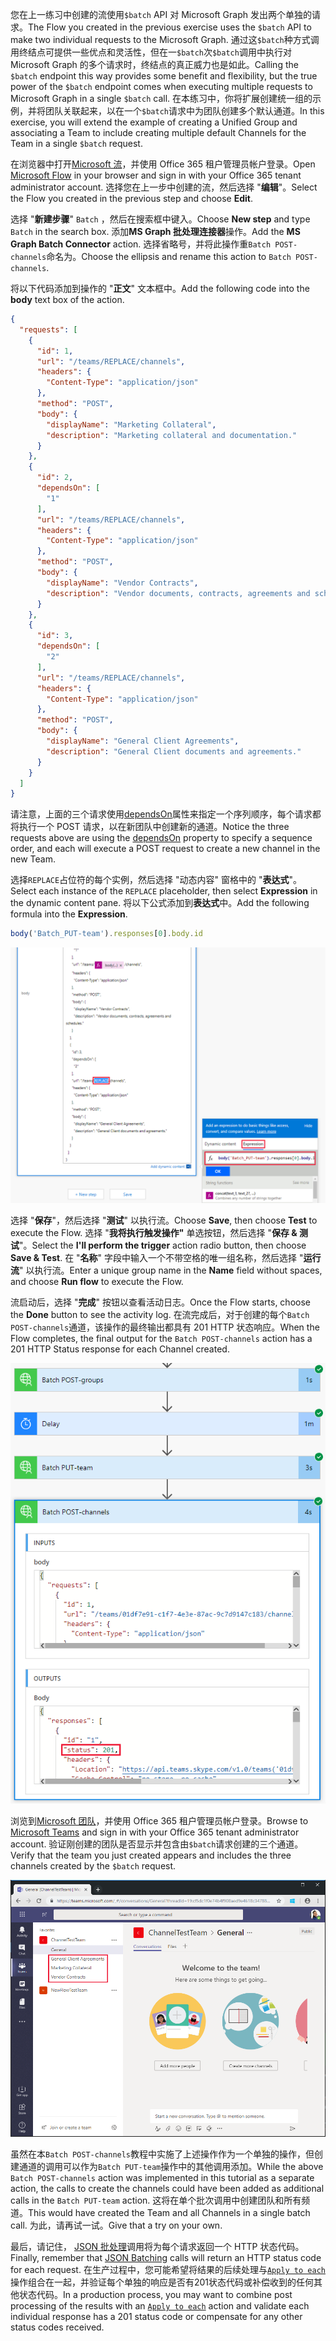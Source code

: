 <!-- markdownlint-disable MD002 MD041 -->

<span data-ttu-id="acfae-101">您在上一练习中创建的流使用`$batch` API 对 Microsoft Graph 发出两个单独的请求。</span><span class="sxs-lookup"><span data-stu-id="acfae-101">The Flow you created in the previous exercise uses the `$batch` API to make two individual requests to the Microsoft Graph.</span></span> <span data-ttu-id="acfae-102">通过这`$batch`种方式调用终结点可提供一些优点和灵活性，但在一`$batch`次`$batch`调用中执行对 Microsoft Graph 的多个请求时，终结点的真正威力也是如此。</span><span class="sxs-lookup"><span data-stu-id="acfae-102">Calling the `$batch` endpoint this way provides some benefit and flexibility, but the true power of the `$batch` endpoint comes when executing multiple requests to Microsoft Graph in a single `$batch` call.</span></span> <span data-ttu-id="acfae-103">在本练习中，你将扩展创建统一组的示例，并将团队关联起来，以在一个`$batch`请求中为团队创建多个默认通道。</span><span class="sxs-lookup"><span data-stu-id="acfae-103">In this exercise, you will extend the example of creating a Unified Group and associating a Team to include creating multiple default Channels for the Team in a single `$batch` request.</span></span>

<span data-ttu-id="acfae-104">在浏览器中打开[Microsoft 流](https://flow.microsoft.com)，并使用 Office 365 租户管理员帐户登录。</span><span class="sxs-lookup"><span data-stu-id="acfae-104">Open [Microsoft Flow](https://flow.microsoft.com) in your browser and sign in with your Office 365 tenant administrator account.</span></span> <span data-ttu-id="acfae-105">选择您在上一步中创建的流，然后选择 "**编辑**"。</span><span class="sxs-lookup"><span data-stu-id="acfae-105">Select the Flow you created in the previous step and choose **Edit**.</span></span>

<span data-ttu-id="acfae-106">选择 "**新建步骤**" `Batch` ，然后在搜索框中键入。</span><span class="sxs-lookup"><span data-stu-id="acfae-106">Choose **New step** and type `Batch` in the search box.</span></span> <span data-ttu-id="acfae-107">添加**MS Graph 批处理连接器**操作。</span><span class="sxs-lookup"><span data-stu-id="acfae-107">Add the **MS Graph Batch Connector** action.</span></span> <span data-ttu-id="acfae-108">选择省略号，并将此操作重`Batch POST-channels`命名为。</span><span class="sxs-lookup"><span data-stu-id="acfae-108">Choose the ellipsis and rename this action to `Batch POST-channels`.</span></span>

<span data-ttu-id="acfae-109">将以下代码添加到操作的 "**正文**" 文本框中。</span><span class="sxs-lookup"><span data-stu-id="acfae-109">Add the following code into the **body** text box of the action.</span></span>

```json
{
  "requests": [
    {
      "id": 1,
      "url": "/teams/REPLACE/channels",
      "headers": {
        "Content-Type": "application/json"
      },
      "method": "POST",
      "body": {
        "displayName": "Marketing Collateral",
        "description": "Marketing collateral and documentation."
      }
    },
    {
      "id": 2,
      "dependsOn": [
        "1"
      ],
      "url": "/teams/REPLACE/channels",
      "headers": {
        "Content-Type": "application/json"
      },
      "method": "POST",
      "body": {
        "displayName": "Vendor Contracts",
        "description": "Vendor documents, contracts, agreements and schedules."
      }
    },
    {
      "id": 3,
      "dependsOn": [
        "2"
      ],
      "url": "/teams/REPLACE/channels",
      "headers": {
        "Content-Type": "application/json"
      },
      "method": "POST",
      "body": {
        "displayName": "General Client Agreements",
        "description": "General Client documents and agreements."
      }
    }
  ]
}
```

<span data-ttu-id="acfae-110">请注意，上面的三个请求使用[dependsOn](https://docs.microsoft.com/graph/json-batching#sequencing-requests-with-the-dependson-property)属性来指定一个序列顺序，每个请求都将执行一个 POST 请求，以在新团队中创建新的通道。</span><span class="sxs-lookup"><span data-stu-id="acfae-110">Notice the three requests above are using the [dependsOn](https://docs.microsoft.com/graph/json-batching#sequencing-requests-with-the-dependson-property) property to specify a sequence order, and each will execute a POST request to create a new channel in the new Team.</span></span>

<span data-ttu-id="acfae-111">选择`REPLACE`占位符的每个实例，然后选择 "动态内容" 窗格中的 "**表达式**"。</span><span class="sxs-lookup"><span data-stu-id="acfae-111">Select each instance of the `REPLACE` placeholder, then select **Expression** in the dynamic content pane.</span></span> <span data-ttu-id="acfae-112">将以下公式添加到**表达式**中。</span><span class="sxs-lookup"><span data-stu-id="acfae-112">Add the following formula into the **Expression**.</span></span>

```js
body('Batch_PUT-team').responses[0].body.id
```

![动态内容窗格中的表达式的屏幕截图](./images/flow-channel1.png)

<span data-ttu-id="acfae-114">选择 "**保存**"，然后选择 "**测试**" 以执行流。</span><span class="sxs-lookup"><span data-stu-id="acfae-114">Choose **Save**, then choose **Test** to execute the Flow.</span></span> <span data-ttu-id="acfae-115">选择 "**我将执行触发操作"** 单选按钮，然后选择 "**保存 & 测试**"。</span><span class="sxs-lookup"><span data-stu-id="acfae-115">Select the **I'll perform the trigger** action radio button, then choose **Save & Test**.</span></span> <span data-ttu-id="acfae-116">在 "**名称**" 字段中输入一个不带空格的唯一组名称，然后选择 "**运行流**" 以执行流。</span><span class="sxs-lookup"><span data-stu-id="acfae-116">Enter a unique group name in the **Name** field without spaces, and choose **Run flow** to execute the Flow.</span></span>

<span data-ttu-id="acfae-117">流启动后，选择 "**完成**" 按钮以查看活动日志。</span><span class="sxs-lookup"><span data-stu-id="acfae-117">Once the Flow starts, choose the **Done** button to see the activity log.</span></span> <span data-ttu-id="acfae-118">在流完成后，对于创建的每个`Batch POST-channels`通道，该操作的最终输出都具有 201 HTTP 状态响应。</span><span class="sxs-lookup"><span data-stu-id="acfae-118">When the Flow completes, the final output for the `Batch POST-channels` action has a 201 HTTP Status response for each Channel created.</span></span>

![成功流活动日志的屏幕截图](./images/flow-channel2.png)

<span data-ttu-id="acfae-120">浏览到[Microsoft 团队](https://teams.microsoft.com)，并使用 Office 365 租户管理员帐户登录。</span><span class="sxs-lookup"><span data-stu-id="acfae-120">Browse to [Microsoft Teams](https://teams.microsoft.com) and sign in with your Office 365 tenant administrator account.</span></span> <span data-ttu-id="acfae-121">验证刚创建的团队是否显示并包含由`$batch`请求创建的三个通道。</span><span class="sxs-lookup"><span data-stu-id="acfae-121">Verify that the team you just created appears and includes the three channels created by the `$batch` request.</span></span>

![显示新团队和频道的团队应用程序的屏幕截图](./images/team-channels.png)

<span data-ttu-id="acfae-123">虽然在本`Batch POST-channels`教程中实施了上述操作作为一个单独的操作，但创建通道的调用可以作为`Batch PUT-team`操作中的其他调用添加。</span><span class="sxs-lookup"><span data-stu-id="acfae-123">While the above `Batch POST-channels` action was implemented in this tutorial as a separate action, the calls to create the channels could have been added as additional calls in the `Batch PUT-team` action.</span></span> <span data-ttu-id="acfae-124">这将在单个批次调用中创建团队和所有频道。</span><span class="sxs-lookup"><span data-stu-id="acfae-124">This would have created the Team and all Channels in a single batch call.</span></span> <span data-ttu-id="acfae-125">为此，请再试一试。</span><span class="sxs-lookup"><span data-stu-id="acfae-125">Give that a try on your own.</span></span>

<span data-ttu-id="acfae-126">最后，请记住， [JSON 批处理](https://docs.microsoft.com/graph/json-batching)调用将为每个请求返回一个 HTTP 状态代码。</span><span class="sxs-lookup"><span data-stu-id="acfae-126">Finally, remember that [JSON Batching](https://docs.microsoft.com/graph/json-batching) calls will return an HTTP status code for each request.</span></span> <span data-ttu-id="acfae-127">在生产过程中，您可能希望将结果的后续处理与[`Apply to each`](https://docs.microsoft.com/flow/apply-to-each)操作组合在一起，并验证每个单独的响应是否有201状态代码或补偿收到的任何其他状态代码。</span><span class="sxs-lookup"><span data-stu-id="acfae-127">In a production process, you may want to combine post processing of the results with an [`Apply to each`](https://docs.microsoft.com/flow/apply-to-each) action and validate each individual response has a 201 status code or compensate for any other status codes received.</span></span>
